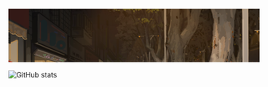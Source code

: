 ![Header Background](https://github.com/alterseren/alterserenity/blob/main/scr/headermd.png?raw=true)

<p align="">
  <img src="https://github-readme-stats.vercel.app/api?username=yourusername&show_icons=true&count_private=true&hide=prs&bg_color=000000&title_color=ffffff&text_color=ffffff&icon_color=ffffff" alt="GitHub stats" style="margin-right: 44px;" />

</p>
